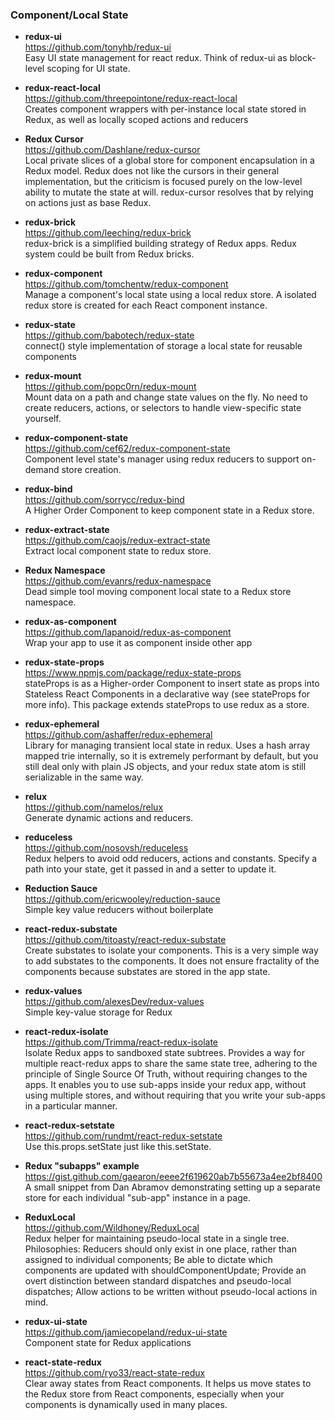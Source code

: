 ### Component/Local State

- **redux-ui**  
  https://github.com/tonyhb/redux-ui  
  Easy UI state management for react redux.  Think of redux-ui as block-level scoping for UI state.

- **redux-react-local**  
  https://github.com/threepointone/redux-react-local  
  Creates component wrappers with per-instance local state stored in Redux, as well as locally scoped actions and reducers
  
- **Redux Cursor**  
  https://github.com/Dashlane/redux-cursor  
  Local private slices of a global store for component encapsulation in a Redux model.  Redux does not like the cursors in their general implementation, but the criticism is focused purely on the low-level ability to mutate the state at will. redux-cursor resolves that by relying on actions just as base Redux.
  
- **redux-brick**  
  https://github.com/leeching/redux-brick  
  redux-brick is a simplified building strategy of Redux apps. Redux system could be built from Redux bricks.
  
- **redux-component**  
  https://github.com/tomchentw/redux-component  
  Manage a component's local state using a local redux store.  A isolated redux store is created for each React component instance.
  
- **redux-state**  
  https://github.com/babotech/redux-state  
  connect() style implementation of storage a local state for reusable components
  
- **redux-mount**  
  https://github.com/popc0rn/redux-mount  
  Mount data on a path and change state values on the fly. No need to create reducers, actions, or selectors to handle view-specific state yourself.
  
- **redux-component-state**  
  https://github.com/cef62/redux-component-state  
  Component level state's manager using redux reducers to support on-demand store creation.
  
- **redux-bind**  
  https://github.com/sorrycc/redux-bind  
  A Higher Order Component to keep component state in a Redux store.
  
- **redux-extract-state**  
  https://github.com/caojs/redux-extract-state  
  Extract local component state to redux store.
  
- **Redux Namespace**  
  https://github.com/evanrs/redux-namespace  
  Dead simple tool moving component local state to a Redux store namespace.
  
- **redux-as-component**  
  https://github.com/lapanoid/redux-as-component  
  Wrap your app to use it as component inside other app
  
- **redux-state-props**  
  https://www.npmjs.com/package/redux-state-props  
  stateProps is as a Higher-order Component to insert state as props into Stateless React Components in a declarative way (see stateProps for more info).  This package extends stateProps to use redux as a store.
  
- **redux-ephemeral**  
  https://github.com/ashaffer/redux-ephemeral  
  Library for managing transient local state in redux. Uses a hash array mapped trie internally, so it is extremely performant by default, but you still deal only with plain JS objects, and your redux state atom is still serializable in the same way.
  
- **relux**  
  https://github.com/namelos/relux  
  Generate dynamic actions and reducers.
  
- **reduceless**  
  https://github.com/nosovsh/reduceless  
  Redux helpers to avoid odd reducers, actions and constants.  Specify a path into your state, get it passed in and a setter to update it.
  
- **Reduction Sauce**  
  https://github.com/ericwooley/reduction-sauce  
  Simple key value reducers without boilerplate
    
- **react-redux-substate**  
  https://github.com/titoasty/react-redux-substate  
  Create substates to isolate your components.  This is a very simple way to add substates to the components. It does not ensure fractality of the components because substates are stored in the app state.
  
- **redux-values**  
  https://github.com/alexesDev/redux-values  
  Simple key-value storage for Redux
  
- **react-redux-isolate**  
  https://github.com/Trimma/react-redux-isolate  
  Isolate Redux apps to sandboxed state subtrees.  Provides a way for multiple react-redux apps to share the same state tree, adhering to the principle of Single Source Of Truth, without requiring changes to the apps. It enables you to use sub-apps inside your redux app, without using multiple stores, and without requiring that you write your sub-apps in a particular manner. 
  
- **react-redux-setstate**  
  https://github.com/rundmt/react-redux-setstate  
  Use this.props.setState just like this.setState.
  
- **Redux "subapps" example**  
  https://gist.github.com/gaearon/eeee2f619620ab7b55673a4ee2bf8400  
  A small snippet from Dan Abramov demonstrating setting up a separate store for each individual "sub-app" instance in a page.
  
- **ReduxLocal**  
  https://github.com/Wildhoney/ReduxLocal  
  Redux helper for maintaining pseudo-local state in a single tree.  Philosophies: Reducers should only exist in one place, rather than assigned to individual components; Be able to dictate which components are updated with shouldComponentUpdate; Provide an overt distinction between standard dispatches and pseudo-local dispatches; Allow actions to be written without pseudo-local actions in mind.

- **redux-ui-state**  
  https://github.com/jamiecopeland/redux-ui-state  
  Component state for Redux applications
  
- **react-state-redux**  
  https://github.com/ryo33/react-state-redux  
  Clear away states from React components.  It helps us move states to the Redux store from React components, especially when your components is dynamically used in many places. 